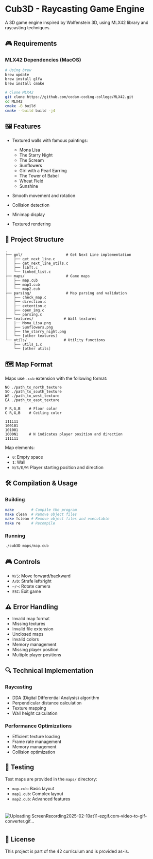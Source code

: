 # Cub3D - Raycasting Game Engine

A 3D game engine inspired by Wolfenstein 3D, using MLX42 library and raycasting techniques.

## 🎮 Requirements

### MLX42 Dependencies (MacOS)
```bash
# Using brew
brew update
brew install glfw
brew install cmake

# Clone MLX42
git clone https://github.com/codam-coding-college/MLX42.git
cd MLX42
cmake -B build
cmake --build build -j4
```

## 🖼️ Features

- Textured walls with famous paintings:
  - Mona Lisa
  - The Starry Night
  - The Scream
  - Sunflowers
  - Girl with a Pearl Earring
  - The Tower of Babel
  - Wheat Field
  - Sunshine

- Smooth movement and rotation
- Collision detection
- Minimap display
- Textured rendering

## 📁 Project Structure

```
.
├── gnl/                    # Get Next Line implementation
│   ├── get_next_line.c
│   ├── get_next_line_utils.c
│   ├── libft.c
│   └── linked_list.c
├── maps/                   # Game maps
│   ├── map.cub
│   ├── map1.cub
│   └── map2.cub
├── parsing/                # Map parsing and validation
│   ├── check_map.c
│   ├── direction.c
│   ├── extention.c
│   ├── open_img.c
│   └── parsing.c
├── textures/              # Wall textures
│   ├── Mona_Lisa.png
│   ├── Sunflowers.png
│   ├── the_starry_night.png
│   └── [other textures]
└── utils/                 # Utility functions
    ├── utils_1.c
    └── [other utils]
```

## 🗺️ Map Format

Maps use `.cub` extension with the following format:
```
NO ./path_to_north_texture
SO ./path_to_south_texture
WE ./path_to_west_texture
EA ./path_to_east_texture

F R,G,B    # Floor color
C R,G,B    # Ceiling color

111111
100101
101001
1000N1     # N indicates player position and direction
111111
```

Map elements:
- `0`: Empty space
- `1`: Wall
- `N/S/E/W`: Player starting position and direction

## 🛠️ Compilation & Usage

### Building
```bash
make        # Compile the program
make clean  # Remove object files
make fclean # Remove object files and executable
make re     # Recompile
```

### Running
```bash
./cub3D maps/map.cub
```

## 🎮 Controls

- `W/S`: Move forward/backward
- `A/D`: Strafe left/right
- `←/→`: Rotate camera
- `ESC`: Exit game


## ⚠️ Error Handling

- Invalid map format
- Missing textures
- Invalid file extension
- Unclosed maps
- Invalid colors
- Memory management
- Missing player position
- Multiple player positions

## 🔍 Technical Implementation

### Raycasting
- DDA (Digital Differential Analysis) algorithm
- Perpendicular distance calculation
- Texture mapping
- Wall height calculation

### Performance Optimizations
- Efficient texture loading
- Frame rate management
- Memory management
- Collision optimization

## 🧪 Testing

Test maps are provided in the `maps/` directory:
- `map.cub`: Basic layout
- `map1.cub`: Complex layout
- `map2.cub`: Advanced features

#
![Uploading ScreenRecording2025-02-10at11-ezgif.com-video-to-gif-converter.gif…]()

#

## 📜 License

This project is part of the 42 curriculum and is provided as-is.

